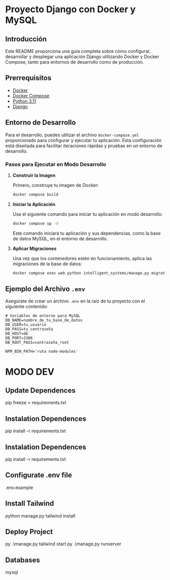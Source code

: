 # Proyecto Django con Docker y MySQL

## Introducción

Este README proporciona una guía completa sobre cómo configurar, desarrollar y desplegar una aplicación Django utilizando Docker y Docker Compose, tanto para entornos de desarrollo como de producción.

## Prerrequisitos

- [Docker](https://www.docker.com/products/docker-desktop)
- [Docker Compose](https://docs.docker.com/compose/install/)
- [Python 3.11](https://www.python.org/downloads/release/python-3110/)
- [Django](https://www.djangoproject.com/)

## Entorno de Desarrollo

Para el desarrollo, puedes utilizar el archivo `docker-compose.yml` proporcionado para configurar y ejecutar tu aplicación. Esta configuración está diseñada para facilitar iteraciones rápidas y pruebas en un entorno de desarrollo.

### Pasos para Ejecutar en Modo Desarrollo

1. **Construir la Imagen**

   Primero, construye tu imagen de Docker:

   ```bash
   docker compose build
   ```

2. **Iniciar la Aplicación**

   Usa el siguiente comando para iniciar tu aplicación en modo desarrollo:

   ```bash
   docker compose up -d
   ```

   Este comando iniciará tu aplicación y sus dependencias, como la base de datos MySQL, en el entorno de desarrollo.

3. **Aplicar Migraciones**

   Una vez que los contenedores estén en funcionamiento, aplica las migraciones de la base de datos:

   ```bash
   docker compose exec web python intelligent_systems/manage.py migrate
   ```

## Ejemplo del Archivo `.env`

Asegúrate de crear un archivo `.env` en la raíz de tu proyecto con el siguiente contenido:

```env
# Variables de entorno para MySQL
DB_NAME=nombre_de_tu_base_de_datos
DB_USER=tu_usuario
DB_PASS=tu_contraseña
DB_HOST=db
DB_PORT=3306
DB_ROOT_PASS=contraseña_root

NPM_BIN_PATH='ruta node-modules'
```

# MODO DEV
## Update Dependences
pip freeze > requirements.txt

## Instalation Dependences
pip install -r requirements.txt
## Instalation Dependences
pip install -r requirements.txt

## Configurate .env file
.env.example

## Install Tailwind
python manage.py tailwind install

## Deploy Project
py .\manage.py tailwind start
py .\manage.py runserver

## Databases
mysql